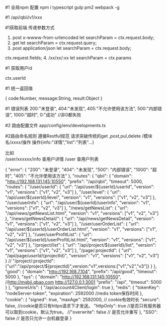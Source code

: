 #1 全局npm 配置
npm i typescript gulp pm2 webpack -g

#1
/api/qbii/v1/xxx



#1获取前端 传递参数方式


 1. post     x-wwww-from-urlencoded   let searchParam  = ctx.request.body;
 2. get                               let searchParam = ctx.request.query;
 3. post     application/json         let searchParam = ctx.request.body;


  ctx.request.fields;
 4. /xx/xx/:xx                              let searchParam =  ctx.params

 #1 获取用户id

 ctx.userId

 #1  统一返回值

{
    code:Number,
    message:String,
    result:Object
}

#1 错误列表
200:"未登录",
404:"未发现",
405:"不允许使用该方法",
500:"内部错误",
1000:"超时",
0:"成功" //非0都失败

#2  路由配置文件
app/config/env/developments.ts

#2路由命名规则 遵循Restful规范  请求突破传统的get ,post,pul,delete
/模块名/xxxx/操作
操作{info:"详情","list":"列表"...}

比如  
/user/xxxxxx/info   查用户详情
/user  查用户列表






{
    "error": {
        "200": "未登录",
        "404": "未发现",
        "500": "内部错误",
        "1000": "超时",
        "405": "不允许使用该方法"
    },
    "routes": {
        "qbii": {
            "domain": "http://192.168.131.145:10550",
            "prefix": "/api/qbii",
            "timeout": 5000,
            "routes": {
                "/user/userId": {
                    "url": "/api/user/${userId}/userId",
                    "version": "v1",
                    "versions": ["v1", "v2", "v3"]
                },
                "/user/level": {
                    "url": "/api/user/${userId}/level",
                    "version": "v1",
                    "versions": ["v1", "v2", "v3"]
                },
                "/user/userInfo": {
                    "url": "/api/user/${userId}/userInfo",
                    "version": "v1",
                    "versions": ["v1", "v2", "v3"]
                },
                "/news/getNewsList": {
                    "url": "/api/news/getNewsList.html",
                    "version": "v1",
                    "versions": ["v1", "v2", "v3"]
                },
                "/news/getNewsDetail/": {
                    "url": "/api/news/getNewsDetail",
                    "version": "v1",
                    "versions": ["v1", "v2", "v3"]
                },
                "/user/userOrderList": {
                    "url": "/api/user/${userId}/userOrderList.html",
                    "version": "v1",
                    "versions": ["v1", "v2", "v3"]
                },
                "/user/userProfitList": {
                    "url": "/api/user/${userId}/userProfitList.html",
                    "version": "v1",
                    "versions": ["v1", "v2", "v3"]
                },
                "/project/list": {
                    "url": "/api/project/${userId}/list",
                    "version": "v1",
                    "versions": ["v1", "v2", "v3"]
                },
                "/page/:projectId": {
                    "url": "/api/page/${userId}/${projectId}",
                    "version": "v1",
                    "versions": ["v1", "v2", "v3"]
                }
                // "/project/:projectId":{"url":"/api/project/${projectId}",version:"v1",versions:["v1","v2","v3"]}
            }
        },
        "good": {
            "domain": "http://192.168.7.104",
            "prefix": "/api/good",
            "timeout": 5000
        },
        "sys": {
            "domain": "http://192.168.131.145:10550", //http://mqbii.qbao.com  http://127.0.0.1:3001
            "prefix": "/api",
            "timeout": 5000
        }
    },
    "ignoreUrls": {
        "/api/account4Client/login": true
    },
    "redis": {
        "tokenKey": "nodeServer-token",
        "expiration": 2592000 //redis token保存时间
    },
    "cookie": {
        "signed": true,
        "maxAge": 2592000, // cookie有效时长
        "secure": false, //cookie是否只有https请求下才发送。
        "httpOnly": true //是否只有服务器可以取到cookie，默认为true。
        //"overwrite": false  // 是否允许重写
    },
    "SSO": false // 是否只允许一台机器登录
}